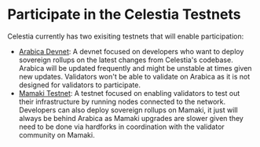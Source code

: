 # Participate in the Celestia Testnets

Celestia currently has two exisiting testnets that will enable participation:

* [Arabica Devnet](./arabica-devnet): A devnet focused on developers who
  want to deploy sovereign rollups on the latest changes from Celestia's codebase.
  Arabica will be updated frequently and might be unstable at times given new updates.
  Validators won't be able to validate on Arabica as it is not designed for
  validators to participate.
* [Mamaki Testnet](./mamaki-testnet): A testnet focused on enabling validators
  to test out their infrastructure by running nodes connected to the network. Developers
  can also deploy sovereign rollups on Mamaki, it just will always be behind Arabica
  as Mamaki upgrades are slower given they need to be done via hardforks in coordination
  with the validator community on Mamaki.
